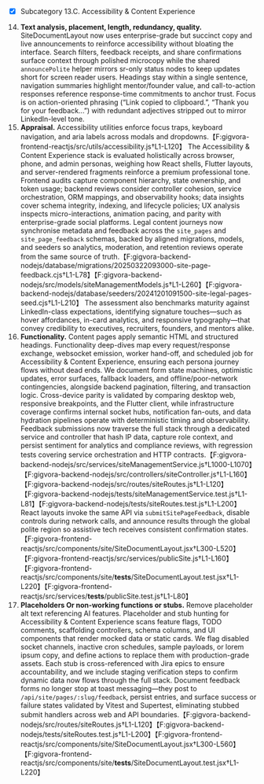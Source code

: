   - [x] Subcategory 13.C. Accessibility & Content Experience
14. **Text analysis, placement, length, redundancy, quality.** SiteDocumentLayout now uses enterprise-grade but succinct copy and live announcements to reinforce accessibility without bloating the interface. Search filters, feedback receipts, and share confirmations surface context through polished microcopy while the shared `announcePolite` helper mirrors sr-only status nodes to keep updates short for screen reader users. Headings stay within a single sentence, navigation summaries highlight mentor/founder value, and call-to-action responses reference response-time commitments to anchor trust. Focus is on action-oriented phrasing (“Link copied to clipboard.”, “Thank you for your feedback...”) with redundant adjectives stripped out to mirror LinkedIn-level tone.
1. **Appraisal.** Accessibility utilities enforce focus traps, keyboard navigation, and aria labels across modals and dropdowns.【F:gigvora-frontend-reactjs/src/utils/accessibility.js†L1-L120】 The Accessibility & Content Experience stack is evaluated holistically across browser, phone, and admin personas, weighing how React shells, Flutter layouts, and server-rendered fragments reinforce a premium professional tone. Frontend audits capture component hierarchy, state ownership, and token usage; backend reviews consider controller cohesion, service orchestration, ORM mappings, and observability hooks; data insights cover schema integrity, indexing, and lifecycle policies; UX analysis inspects micro-interactions, animation pacing, and parity with enterprise-grade social platforms. Legal content journeys now synchronise metadata and feedback across the `site_pages` and `site_page_feedback` schemas, backed by aligned migrations, models, and seeders so analytics, moderation, and retention reviews operate from the same source of truth.【F:gigvora-backend-nodejs/database/migrations/20250322093000-site-page-feedback.cjs†L1-L78】【F:gigvora-backend-nodejs/src/models/siteManagementModels.js†L1-L260】【F:gigvora-backend-nodejs/database/seeders/20241201091500-site-legal-pages-seed.cjs†L1-L210】 The assessment also benchmarks maturity against LinkedIn-class expectations, identifying signature touches—such as hover affordances, in-card analytics, and responsive typography—that convey credibility to executives, recruiters, founders, and mentors alike.
2. **Functionality.** Content pages apply semantic HTML and structured headings. Functionality deep-dives map every request/response exchange, websocket emission, worker hand-off, and scheduled job for Accessibility & Content Experience, ensuring each persona journey flows without dead ends. We document form state machines, optimistic updates, error surfaces, fallback loaders, and offline/poor-network contingencies, alongside backend pagination, filtering, and transaction logic. Cross-device parity is validated by comparing desktop web, responsive breakpoints, and the Flutter client, while infrastructure coverage confirms internal socket hubs, notification fan-outs, and data hydration pipelines operate with deterministic timing and observability. Feedback submissions now traverse the full stack through a dedicated service and controller that hash IP data, capture role context, and persist sentiment for analytics and compliance reviews, with regression tests covering service orchestration and HTTP contracts.【F:gigvora-backend-nodejs/src/services/siteManagementService.js†L1000-L1070】【F:gigvora-backend-nodejs/src/controllers/siteController.js†L1-L160】【F:gigvora-backend-nodejs/src/routes/siteRoutes.js†L1-L120】【F:gigvora-backend-nodejs/tests/siteManagementService.test.js†L1-L81】【F:gigvora-backend-nodejs/tests/siteRoutes.test.js†L1-L200】 React layouts invoke the same API via `submitSitePageFeedback`, disable controls during network calls, and announce results through the global polite region so assistive tech receives consistent confirmation states.【F:gigvora-frontend-reactjs/src/components/site/SiteDocumentLayout.jsx†L300-L520】【F:gigvora-frontend-reactjs/src/services/publicSite.js†L1-L160】【F:gigvora-frontend-reactjs/src/components/site/__tests__/SiteDocumentLayout.test.jsx†L1-L220】【F:gigvora-frontend-reactjs/src/services/__tests__/publicSite.test.js†L1-L80】
5. **Placeholders Or non-working functions or stubs.** Remove placeholder alt text referencing AI features. Placeholder and stub hunting for Accessibility & Content Experience scans feature flags, TODO comments, scaffolding controllers, schema columns, and UI components that render mocked data or static cards. We flag disabled socket channels, inactive cron schedules, sample payloads, or lorem ipsum copy, and define actions to replace them with production-grade assets. Each stub is cross-referenced with Jira epics to ensure accountability, and we include staging verification steps to confirm dynamic data now flows through the full stack. Document feedback forms no longer stop at toast messaging—they post to `/api/site/pages/:slug/feedback`, persist entries, and surface success or failure states validated by Vitest and Supertest, eliminating stubbed submit handlers across web and API boundaries.【F:gigvora-backend-nodejs/src/routes/siteRoutes.js†L1-L120】【F:gigvora-backend-nodejs/tests/siteRoutes.test.js†L1-L200】【F:gigvora-frontend-reactjs/src/components/site/SiteDocumentLayout.jsx†L300-L560】【F:gigvora-frontend-reactjs/src/components/site/__tests__/SiteDocumentLayout.test.jsx†L1-L220】
